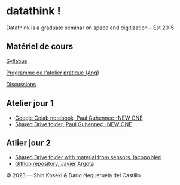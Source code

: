 # datathink !

Datathink is a graduate seminar on space and digitization – Est 2015

## Matériel de cours

[Syllabus](https://github.com/CUPUM/datathink/blob/88b0f152e64cacee06bffeadd215ef108e6f473d/koseki-syllabus-ame6201.md)

[Programme de l‘atelier pratique (Ang)](https://github.com/CUPUM/datathink/blob/c8d556b8167467b902b01f8f3fee8df558288bcf/negueruela_del_castillo-description-city_as_collection.md)

[Discussions](https://github.com/CUPUM/datathink/discussions)

## Atelier jour 1

* [Google Colab notebook, Paul Guhennec -NEW ONE](https://colab.research.google.com/drive/1um_bjfm0xb_X4ZEuoRKpdmD3UhEmNREQ?usp=share_link)
* [Shared Drive folder, Paul Guhennec -NEW ONE](https://drive.google.com/drive/folders/16HLVMp4KuE5pjHce6TyEkJf5lJA1zVdM?usp=sharing)

## Atlier jour 2

* [Shared Drive folder with material from sensors, Iacopo Neri](https://drive.google.com/drive/folders/1otoOMpGWax6QLkWjsOA8iL10vfzBIfk9?usp=share_link)
* [Github repository, Javier Argota](https://github.com/Reivajar/datathink_2023)

© 2023 — Shin Koseki & Dario Negueruela del Castillo
